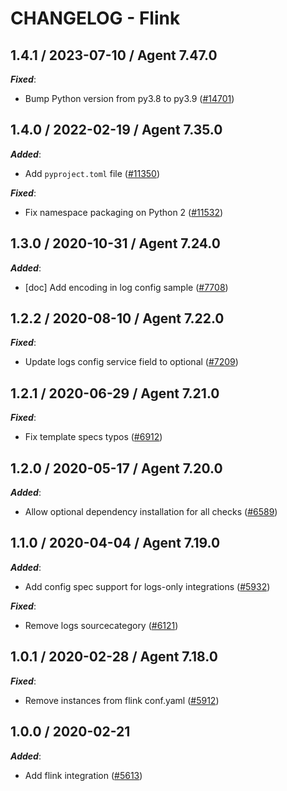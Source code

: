# CHANGELOG - Flink

<!-- towncrier release notes start -->

## 1.4.1 / 2023-07-10 / Agent 7.47.0

***Fixed***:

* Bump Python version from py3.8 to py3.9 ([#14701](https://github.com/DataDog/integrations-core/pull/14701))

## 1.4.0 / 2022-02-19 / Agent 7.35.0

***Added***:

* Add `pyproject.toml` file ([#11350](https://github.com/DataDog/integrations-core/pull/11350))

***Fixed***:

* Fix namespace packaging on Python 2 ([#11532](https://github.com/DataDog/integrations-core/pull/11532))

## 1.3.0 / 2020-10-31 / Agent 7.24.0

***Added***:

* [doc] Add encoding in log config sample ([#7708](https://github.com/DataDog/integrations-core/pull/7708))

## 1.2.2 / 2020-08-10 / Agent 7.22.0

***Fixed***:

* Update logs config service field to optional ([#7209](https://github.com/DataDog/integrations-core/pull/7209))

## 1.2.1 / 2020-06-29 / Agent 7.21.0

***Fixed***:

* Fix template specs typos ([#6912](https://github.com/DataDog/integrations-core/pull/6912))

## 1.2.0 / 2020-05-17 / Agent 7.20.0

***Added***:

* Allow optional dependency installation for all checks ([#6589](https://github.com/DataDog/integrations-core/pull/6589))

## 1.1.0 / 2020-04-04 / Agent 7.19.0

***Added***:

* Add config spec support for logs-only integrations ([#5932](https://github.com/DataDog/integrations-core/pull/5932))

***Fixed***:

* Remove logs sourcecategory ([#6121](https://github.com/DataDog/integrations-core/pull/6121))

## 1.0.1 / 2020-02-28 / Agent 7.18.0

***Fixed***:

* Remove instances from flink conf.yaml ([#5912](https://github.com/DataDog/integrations-core/pull/5912))

## 1.0.0 / 2020-02-21

***Added***:

* Add flink integration ([#5613](https://github.com/DataDog/integrations-core/pull/5613))
